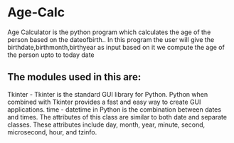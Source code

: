 # Age-Calc

Age Calculator is the python program which calculates the age of the person based on the dateofbirth..
In this program the user will give the birthdate,birthmonth,birthyear as input based on it we compute the age of the person upto to today date

The modules used in this are:
----------------------------

Tkinter -  Tkinter is the standard GUI library for Python. Python when combined with Tkinter provides a fast and easy way to create GUI applications. 
time - datetime in Python is the combination between dates and times. The attributes of this class are similar to both date and separate classes.
       These attributes include day, month, year, minute, second, microsecond, hour, and tzinfo.
